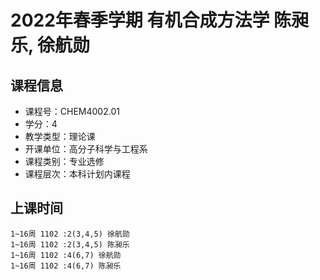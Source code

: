# 2022年春季学期 有机合成方法学 陈昶乐, 徐航勋






## 课程信息

- 课程号：CHEM4002.01
- 学分：4
- 教学类型：理论课
- 开课单位：高分子科学与工程系
- 课程类别：专业选修
- 课程层次：本科计划内课程

## 上课时间

```
1~16周 1102 :2(3,4,5) 徐航勋
1~16周 1102 :2(3,4,5) 陈昶乐
1~16周 1102 :4(6,7) 徐航勋
1~16周 1102 :4(6,7) 陈昶乐
```

